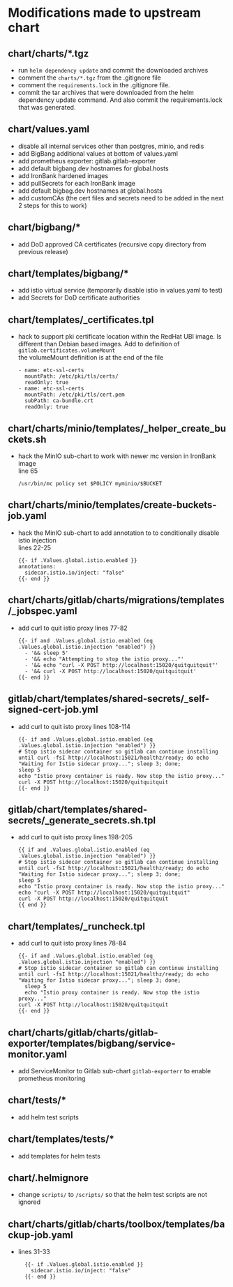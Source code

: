 # Modifications made to upstream chart

##  chart/charts/*.tgz
- run ```helm dependency update``` and commit the downloaded archives
- comment the ```charts/*.tgz``` from the .gitignore file
- comment the ```requirements.lock``` in the .gitignore file.
- commit the tar archives that were downloaded from the helm dependency update command. And also commit the requirements.lock that was generated.

## chart/values.yaml
- disable all internal services other than postgres, minio, and redis
- add BigBang additional values at bottom of values.yaml
- add prometheus exporter:  gitlab.gitlab-exporter
- add default bigbang.dev hostnames for global.hosts
- add IronBank hardened images
- add pullSecrets for each IronBank image
- add default bigbag.dev hostnames at global.hosts
- add customCAs (the cert files and secrets need to be added in the next 2 steps for this to work)

## chart/bigbang/*
- add DoD approved CA certificates (recursive copy directory from previous release)

## chart/templates/bigbang/*
- add istio virtual service  (temporarily disable istio in values.yaml to test)
- add Secrets for DoD certificate authorities

## chart/templates/_certificates.tpl
- hack to support pki certificate location within the RedHat UBI image. Is different than Debian based images. Add to definition of ```gitlab.certificates.volumeMount```  
    the volumeMount definition is at the end of the file
    ```
    - name: etc-ssl-certs
      mountPath: /etc/pki/tls/certs/
      readOnly: true
    - name: etc-ssl-certs
      mountPath: /etc/pki/tls/cert.pem
      subPath: ca-bundle.crt
      readOnly: true
    ```

## chart/charts/minio/templates/_helper_create_buckets.sh
- hack the MinIO sub-chart to work with newer mc version in IronBank image   
    line 65  
    ```
    /usr/bin/mc policy set $POLICY myminio/$BUCKET
    ```
    
## chart/charts/minio/templates/create-buckets-job.yaml    
- hack the MinIO sub-chart to add annotation to to conditionally disable istio injection   
    lines 22-25
    ```
    {{- if .Values.global.istio.enabled }}  
    annotations:
      sidecar.istio.io/inject: "false"
    {{- end }}
    ```
## chart/charts/gitlab/charts/migrations/templates/_jobspec.yaml
- add curl to quit istio proxy
    lines 77-82
    ```
    {{- if and .Values.global.istio.enabled (eq .Values.global.istio.injection "enabled") }}
      - '&& sleep 5'
      - '&& echo "Attempting to stop the istio proxy..."'
      - '&& echo "curl -X POST http://localhost:15020/quitquitquit"'
      - '&& curl -X POST http://localhost:15020/quitquitquit'
    {{- end }}
    ```

## gitlab/chart/templates/shared-secrets/_self-signed-cert-job.yml
- add curl to quit isto proxy
  lines 108-114
  ```
  {{- if and .Values.global.istio.enabled (eq .Values.global.istio.injection "enabled") }}
  # Stop istio sidecar container so gitlab can continue installing
  until curl -fsI http://localhost:15021/healthz/ready; do echo "Waiting for Istio sidecar proxy..."; sleep 3; done;
  sleep 5
  echo "Istio proxy container is ready. Now stop the istio proxy..."
  curl -X POST http://localhost:15020/quitquitquit
  {{- end }}
  ```

## gitlab/chart/templates/shared-secrets/_generate_secrets.sh.tpl
- add curl to quit isto proxy
  lines 198-205
  ```
  {{ if and .Values.global.istio.enabled (eq .Values.global.istio.injection "enabled") }}
  # Stop istio sidecar container so gitlab can continue installing
  until curl -fsI http://localhost:15021/healthz/ready; do echo "Waiting for Istio sidecar proxy..."; sleep 3; done;
  sleep 5
  echo "Istio proxy container is ready. Now stop the istio proxy..."
  echo "curl -X POST http://localhost:15020/quitquitquit"
  curl -X POST http://localhost:15020/quitquitquit
  {{ end }}
  ```

## chart/templates/_runcheck.tpl
- add curl to quit isto proxy
  lines 78-84
  ```
  {{- if and .Values.global.istio.enabled (eq .Values.global.istio.injection "enabled") }}
  # Stop istio sidecar container so gitlab can continue installing
  until curl -fsI http://localhost:15021/healthz/ready; do echo "Waiting for Istio sidecar proxy..."; sleep 3; done;
    sleep 5
    echo "Istio proxy container is ready. Now stop the istio proxy..."
  curl -X POST http://localhost:15020/quitquitquit
  {{- end }}
  ```

## chart/charts/gitlab/charts/gitlab-exporter/templates/bigbang/service-monitor.yaml
- add ServiceMonitor to Gitlab sub-chart ```gitlab-exporterr``` to enable prometheus monitoring
  
## chart/tests/*
- add helm test scripts

## chart/templates/tests/*
- add templates for helm tests

## chart/.helmignore
- change `scripts/` to `/scripts/` so that the helm test scripts are not ignored

## chart/charts/gitlab/charts/toolbox/templates/backup-job.yaml
- lines 31-33
  ```
    {{- if .Values.global.istio.enabled }}  
      sidecar.istio.io/inject: "false"
    {{- end }}
  ```
